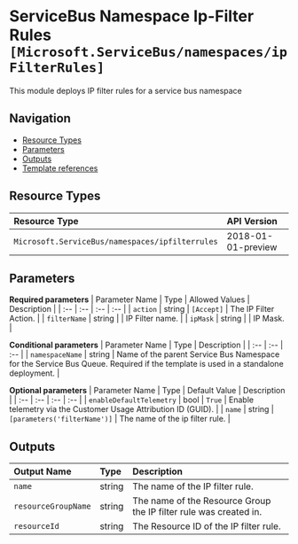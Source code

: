 # ServiceBus Namespace Ip-Filter Rules `[Microsoft.ServiceBus/namespaces/ipFilterRules]`

This module deploys IP filter rules for a service bus namespace

## Navigation

- [Resource Types](#Resource-Types)
- [Parameters](#Parameters)
- [Outputs](#Outputs)
- [Template references](#Template-references)

## Resource Types

| Resource Type | API Version |
| :-- | :-- |
| `Microsoft.ServiceBus/namespaces/ipfilterrules` | 2018-01-01-preview |

## Parameters

**Required parameters**
| Parameter Name | Type | Allowed Values | Description |
| :-- | :-- | :-- | :-- |
| `action` | string | `[Accept]` | The IP Filter Action. |
| `filterName` | string |  | IP Filter name. |
| `ipMask` | string |  | IP Mask. |

**Conditional parameters**
| Parameter Name | Type | Description |
| :-- | :-- | :-- |
| `namespaceName` | string | Name of the parent Service Bus Namespace for the Service Bus Queue. Required if the template is used in a standalone deployment. |

**Optional parameters**
| Parameter Name | Type | Default Value | Description |
| :-- | :-- | :-- | :-- |
| `enableDefaultTelemetry` | bool | `True` | Enable telemetry via the Customer Usage Attribution ID (GUID). |
| `name` | string | `[parameters('filterName')]` | The name of the ip filter rule. |

## Outputs

| Output Name | Type | Description |
| :-- | :-- | :-- |
| `name` | string | The name of the IP filter rule. |
| `resourceGroupName` | string | The name of the Resource Group the IP filter rule was created in. |
| `resourceId` | string | The Resource ID of the IP filter rule. |

